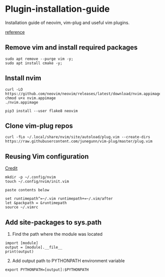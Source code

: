 # Plugin-installation-guide
Installation guide of neovim, vim-plug and useful vim plugins.

<a href="https://www.linode.com/docs/guides/how-to-install-neovim-and-plugins-with-vim-plug/">reference</a>

## Remove vim and install required packages

```
sudo apt remove --purge vim -y;
sudo apt install cmake -y;
```

## Install nvim 

```
curl -LO https://github.com/neovim/neovim/releases/latest/download/nvim.appimage
chmod u+x nvim.appimage
./nvim.appimage
```
```
pip3 install --user flake8 neovim
```
   
## Clone vim-plug repos

```
curl -fLo ~/.local/share/nvim/site/autoload/plug.vim --create-dirs https://raw.githubusercontent.com/junegunn/vim-plug/master/plug.vim
```
   
## Reusing Vim configuration

[Credit](http://vimcasts.org/episodes/meet-neovim/)

```
mkdir -p ~/.config/nvim
touch ~/.config/nvim/init.vim

paste contents below

set runtimepath^=~/.vim runtimepath+=~/.vim/after
let &packpath = &runtimepath
source ~/.vimrc
```

## Add site-packages to sys.path

1. Find the path where the module was located

```
import [module]
output = [module].__file__
print(output)
```
   
2. Add output path to PYTHONPATH environment variable

```
export PYTHONPATH=[output]:$PYTHONPATH
```
 

